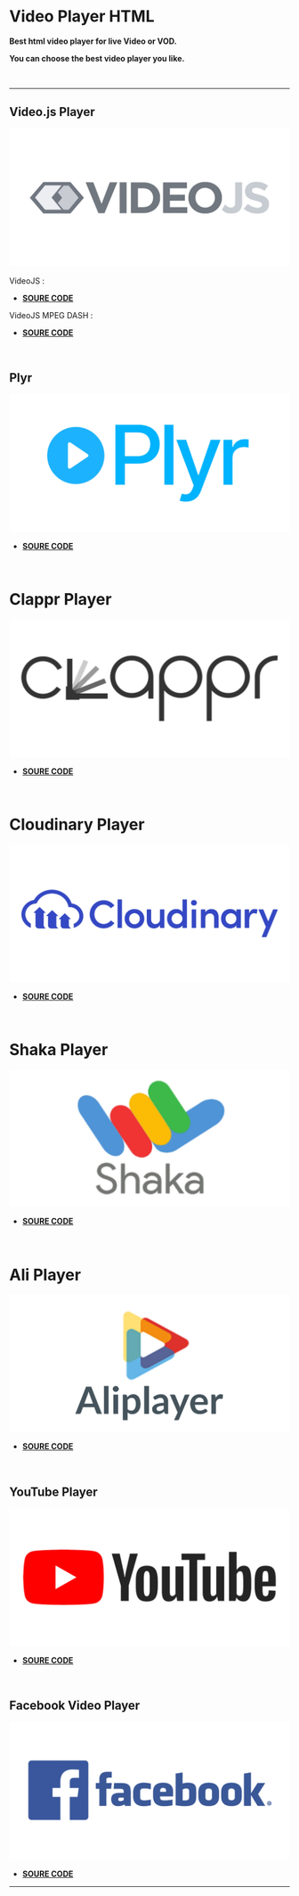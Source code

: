 # Video Player HTML

**Best html video player for live Video or VOD.**

**You can choose the best video player you like.**

<br>
<hr>

## Video.js Player

![This is an image](/assets/logo/videojs.jpg)

VideoJS :
- **[SOURE CODE](https://github.com/ZazerConer/video-player-html/blob/main/VideoJS-Player.html)**

VideoJS MPEG DASH :
- **[SOURE CODE](https://github.com/ZazerConer/video-player-html/blob/main/VideoJS-MPEG-DASH-Player.html)**

<br>

## Plyr

![This is an image](/assets/logo/plyr.jpg)

- **[SOURE CODE](https://github.com/ZazerConer/video-player-html/tree/main/Plyr)**

<br>

# Clappr Player

![This is an image](/assets/logo/clappr.jpg)

- **[SOURE CODE](https://github.com/ZazerConer/video-player-html/blob/main/ClapprPlayer.html)**

<br>

# Cloudinary Player

![This is an image](/assets/logo/cloudinary.jpg)

- **[SOURE CODE](https://github.com/ZazerConer/video-player-html/blob/main/CloudinaryPlayer.html)**

<br>

# Shaka Player

![This is an image](/assets/logo/shakaplayer.jpg)

- **[SOURE CODE](https://github.com/ZazerConer/video-player-html/blob/main/ShakaPlayer.html)**

<br>

# Ali Player

![This is an image](/assets/logo/aliplayer.jpg)

- **[SOURE CODE](https://github.com/ZazerConer/video-player-html/blob/main/AliPlayer.html)**

<br>

## YouTube Player

![This is an image](/assets/logo/youtube.jpg)

- **[SOURE CODE](https://github.com/ZazerConer/video-player-html/blob/main/YouTubePlayer.html)**

<br>

## Facebook Video Player

![This is an image](/assets/logo/facebook.jpg)

- **[SOURE CODE](https://github.com/ZazerConer/video-player-html/blob/main/Facebook-Video-Player.html)**

<hr>
<br>
